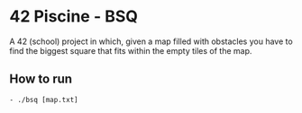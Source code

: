 # 42 Piscine - BSQ
A 42 (school) project in which, given a map filled with obstacles you have to find the biggest square that fits within the empty tiles of the map.

## How to run
```shell
- ./bsq [map.txt]
```
